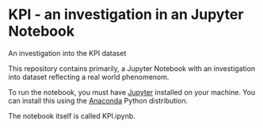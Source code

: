 # KPI - an investigation in an Jupyter Notebook
An investigation into the KPI dataset

This repository contains primarily, a Jupyter Notebook with an investigation into dataset reflecting a real world phenomenom.

To run the notebook, you must have [Jupyter](https://jupyter.org/) installed on your machine.
You can install this using the [Anaconda](https://www.anaconda.com/) Python distribution.

The notebook itself is called KPI.ipynb.
